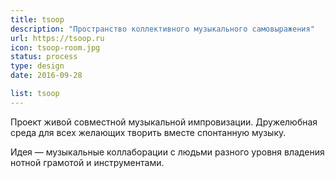```yaml
---
title: tsoop
description: "Пространство коллективного музыкального самовыражения"
url: https://tsoop.ru
icon: tsoop-room.jpg
status: process
type: design
date: 2016-09-28

list: tsoop
---
```


Проект живой совместной музыкальной импровизации. Дружелюбная среда для всех желающих творить вместе спонтанную музыку.

Идея — музыкальные коллаборации с людьми разного уровня владения нотной грамотой и инструментами.
